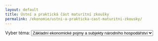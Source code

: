 ```yaml
---
layout: default
title: Ústní a praktická část maturitní zkoušky
permalink: /ekonomie/ustni-a-prakticka-cast-maturitni-zkousky/
---
```


<script defer src="https://cdn.jsdelivr.net/npm/alpinejs@3.x.x/dist/cdn.min.js"></script>

<div x-data="{
    topic: '1',
    data: [],
    getData() {
        let promises = []
        for (i = 1; i <= 20; i++) {
            promises.push(
                fetch('/ekonomie/ostatni/' + i)
                    .then(res => res.text())
                    .then(html => /<body.*?>([\s\S]*)<\/body>/.exec(html)[1])
            )
        }
        Promise.all(promises).then(res => {
            this.data = res
        })
    }
}" x-init="getData()">

<label for="topics">Vyber téma:</label>
<select id="topics" x-model="topic">
    <option value="1">Základní ekonomické pojmy a subjekty národního hospodářství</option>
    <option value="2">Marketing</option>
    <option value="3">Daňová soustava ČR zaměřená na přímé daně</option>
    <option value="4">Hospodářská politika státu</option>
    <option value="5">Personální činnost podniku</option>
    <option value="6">Dlouhodobý majetek podniku</option>
    <option value="7">Podnik a podnikání</option>
    <option value="8">Oběžný majetek podniku</option>
    <option value="9">Daňová soustava ČR zaměřená na nepřímé daně</option>
    <option value="10">Odměňování</option>
    <option value="11">Národní hospodářství</option>
    <option value="12">Cenné papíry</option>
    <option value="13">Centrální banka</option>
    <option value="14">Obchodování s cennými papíry</option>
    <option value="15">Obchodní banky</option>
    <option value="16">Finanční řízení podniku</option>
    <option value="17">Daňová evidence</option>
    <option value="18">Náklady a výnosy podniku</option>
    <option value="19">Trh a tržní mechanismus</option>
    <option value="20">Management</option>
</select>

<div x-html="data[topic - 1]"></div>
